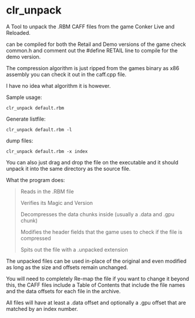 # clr_unpack

A Tool to unpack the .RBM CAFF files from the game Conker Live and Reloaded.

can be compiled for both the Retail and Demo versions of the game check common.h and comment out the #define RETAIL line to compile for the demo version.

The compression algorithm is just ripped from the games binary as x86 assembly you can check it out in the caff.cpp file.

I have no idea what algorithm it is however.

Sample usage:

    clr_unpack default.rbm

Generate listfile:

    clr_unpack default.rbm -l

dump files:

    clr_unpack default.rbm -x index

You can also just drag and drop the file on the executable and it should unpack it into the same directory as the source file.

What the program does:

> Reads in the .RBM file
> 
> Verifies its Magic and Version
> 
> Decompresses the data chunks inside (usually a .data and .gpu chunk)
> 
> Modifies the header fields that the game uses to check if the file is compressed
> 
> Spits out the file with a .unpacked extension

The unpacked files can be used in-place of the original and even modified as long as the size and offsets remain unchanged.

You will need to completely Re-map the file if you want to change it beyond this, the CAFF files include a Table of Contents
that include the file names and the data offsets for each file in the archive.

All files will have at least a .data offset and optionally a .gpu offset that are matched by an index number.
